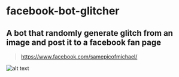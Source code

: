 # facebook-bot-glitcher

## A bot that randomly generate glitch from an image and post it to a facebook fan page

> https://www.facebook.com/samepicofmichael/

![alt text](https://i.ibb.co/SvsZL6Y/Capture-d-e-cran-2021-02-08-a-19-36-49.png)
